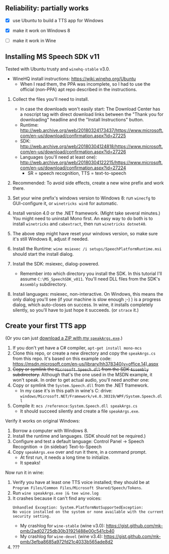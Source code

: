 ﻿
Reliability: partially works
----------------------------

* [x] use Ubuntu to build a TTS app for Windows
* [x] make it work on Windows 8
* [ ] make it work in Wine



Installing MS Speech SDK v11
----------------------------

Tested with Ubuntu trusty and `winehq-stable` v3.0.
* WineHQ install instructions: https://wiki.winehq.org/Ubuntu
  * When I read them, the PPA was incomplete, so I had to use the official
    (non-PPA) apt repo described in the instructions.

1. Collect the files you'll need to install.
    * In case the downloads won't easily start: The Download Center has a
      noscript tag with direct download links between the "Thank you for
      downloading" headline and the "Install Instructions" button.
    * Runtime:
      http://web.archive.org/web/20180324173437/https://www.microsoft.com/en-us/download/confirmation.aspx?id=27225
    * SDK:
      http://web.archive.org/web/20180304124818/https://www.microsoft.com/en-us/download/confirmation.aspx?id=27226
    * Languages (you'll need at least one):
      http://web.archive.org/web/20180304122215/https://www.microsoft.com/en-us/download/confirmation.aspx?id=27224
      * SR = speech recognition, TTS = text-to-speech

1. Recommended: To avoid side effects, create a new wine prefix and work there.

1. Set your wine prefix's windows version to Windows 8:
    run `winecfg` to GUI-configure it, or `winetricks win8` for automatic.
1. Install version 4.0 or the .NET framework. (Might take several minutes.)
    You might need to uninstall Mono first.
    An easy way to do both is to install `winetricks` and `cabextract`,
    then run `winetricks dotnet40`.
1. The above step might have reset your windows version, so
    make sure it's still Windows 8, adjust if needed.
1. Install the Runtime:
    `wine msiexec /i setups/SpeechPlatformRuntime.msi`
    should start the install dialog.
1. Install the SDK: msiexec, dialog-powered.
    * Remember into which directory you install the SDK.
      In this tutorial I'll assume `C:\MS_SpeechSDK_v011`.
      You'll need DLL files from the SDK's `Assembly` subdirectory.
1. Install languages: msiexec, non-interactive.
    On Windows, this means the only dialog you'll see (if your machine is slow
    enough ;-) ) is a progress dialog, which auto-closes on success.
    In wine, it installs completely silently,
    so you'll have to just hope it succeeds.
    (or `strace` it.)



Create your first TTS app
-------------------------

(Or you can just [download a ZIP with my `speakArgs.exe`][speakargs-exe-zip].)

  [speakargs-exe-zip]: http://l.proggr.de/?182heru3w

1. If you don't yet have a C# compiler, `apt-get install mono-mcs`
1. Clone this repo, or create a new directory and copy the `speakArgs.cs`
    from this repo. It's based on this example code:
    https://msdn.microsoft.com/en-us/library/hh378340(v=office.14).aspx
1. <del>Copy or symlink the `Microsoft.Speech.dll` from the SDK `Assembly`
    subdirectory.</del>
    Although that's the one used in the MSDN example, it won't speak.
    In order to get actual audio, you'll need another one:
1. Copy or symlink the `System.Speech.dll` from the .NET framework.
    * In my case it's in this path in wine's C: drive:
      `windows/Microsoft.NET/Framework/v4.0.30319/WPF/System.Speech.dll`
1. Compile it: `mcs /reference:System.Speech.dll speakArgs.cs`
    * It should succeed silently and create a file `speakArgs.exe`.

Verify it works on original Windows:

1. Borrow a computer with Windows 8.
1. Install the runtime and languages. (SDK should not be required.)
1. Configure and test a default language:
    Control Panel -> Speech Recognition -> (in sidebar) Text-to-Speech
1. Copy `speakArgs.exe` over and run it there, in a command prompt.
    * At first run, it needs a long time to initialize.
    * It speaks!

Now run it in wine:

1. Verify you have at least one TTS voice installed; they should be at
    `Program Files/Common Files/Microsoft Shared/Speech/Tokens`.
1. Run `wine speakArgs.exe |& tee wine.log`
1. It crashes because it can't find any voices:
    ```text
    Unhandled Exception: System.PlatformNotSupportedException:
    No voice installed on the system or none available with the current
    security setting.
    ```
    * My crashlog for `wine-stable` (wine v3.0):
      https://gist.github.com/mk-pmb/2ad02725db30b31921488e00c541cb40
    * My crashlog for `wine-devel` (wine v3.4):
      https://gist.github.com/mk-pmb/3efba8685a972fd21c4033b565ade8d2
1. ???










